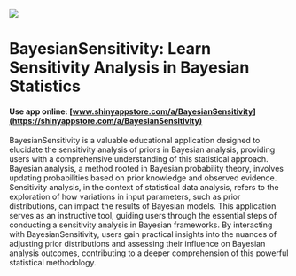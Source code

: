 ![](https://shiny-app-store3.s3.amazonaws.com/approvedapp/s202_6uIPTcvzQ2bMNcolEObfKV3bf9KlVEC4cdvM9IKi_logo_62.jpg)



# BayesianSensitivity: Learn Sensitivity Analysis in Bayesian Statistics

#### Use app online: __[www.shinyappstore.com/a/BayesianSensitivity](https://shinyappstore.com/a/BayesianSensitivity)__

BayesianSensitivity is a valuable educational application designed to elucidate the sensitivity analysis of priors in Bayesian analysis, providing users with a comprehensive understanding of this statistical approach. Bayesian analysis, a method rooted in Bayesian probability theory, involves updating probabilities based on prior knowledge and observed evidence. Sensitivity analysis, in the context of statistical data analysis, refers to the exploration of how variations in input parameters, such as prior distributions, can impact the results of Bayesian models. This application serves as an instructive tool, guiding users through the essential steps of conducting a sensitivity analysis in Bayesian frameworks. By interacting with BayesianSensitivity, users gain practical insights into the nuances of adjusting prior distributions and assessing their influence on Bayesian analysis outcomes, contributing to a deeper comprehension of this powerful statistical methodology.
